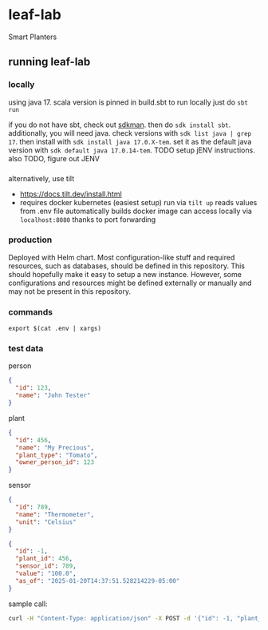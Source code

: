 # leaf-lab
Smart Planters

## running leaf-lab

### locally
using java 17. scala version is pinned in build.sbt
to run locally just do `sbt run`

if you do not have sbt, check out [sdkman](https://sdkman.io/).
then do `sdk install sbt`. additionally, you will need java. check versions with `sdk list java | grep 17`. then install with `sdk install java 17.0.X-tem`. 
set it as the default java version with `sdk default java 17.0.14-tem`. TODO setup jENV instructions. also TODO, figure out JENV

### 
alternatively, use tilt
- https://docs.tilt.dev/install.html
- requires docker kubernetes (easiest setup)
run via `tilt up`
reads values from .env file
automatically builds docker image
can access locally via `localhost:8080` thanks to port forwarding

### production
Deployed with Helm chart.
Most configuration-like stuff and required resources, such as databases, should be defined in this repository. 
This should hopefully make it easy to setup a new instance.
However, some configurations and resources might be defined externally or manually and may not be present in this repository.

### commands
`export $(cat .env | xargs)`

### test data

person

```json
{
  "id": 123,
  "name": "John Tester"
}
```

plant
```json
{
  "id": 456,
  "name": "My Precious",
  "plant_type": "Tomato",
  "owner_person_id": 123
}
```

sensor
```json
{
  "id": 789,
  "name": "Thermometer",
  "unit": "Celsius"
}
```

```json
{
  "id": -1,
  "plant_id": 456,
  "sensor_id": 789,
  "value": "100.0",
  "as_of": "2025-01-20T14:37:51.528214229-05:00"
}
```

sample call:
```bash
curl -H "Content-Type: application/json" -X POST -d '{"id": -1, "plant_id": 456, "sensor_id": 789, "value": "100.0", "as_of": "2025-01-20T14:37:51.528214229-05:00"}' localhost:8080/result
```